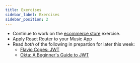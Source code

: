 ```yaml
---
title: Exercises
sidebar_label: Exercises
sidebar_position: 2
---
```


<!-- markdownlint-disable no-inline-html no-trailing-punctuation -->

- Continue to work on the [ecommerce store](/docs/exercises/react-ecommerce/) exercise.
- Apply React Router to your Music App
- Read _both_ of the following in prepartion for later this week:
  - [Flavio Copes: JWT](https://flaviocopes.com/jwt/)
  - [Okta: A Beginner's Guide to JWT](https://developer.okta.com/blog/2020/12/21/beginners-guide-to-jwt)
